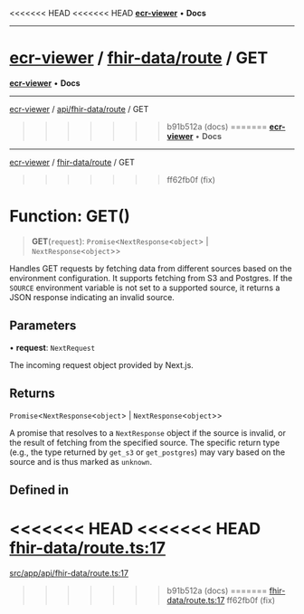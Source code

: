 <<<<<<< HEAD
<<<<<<< HEAD
[**ecr-viewer**](../../../README.md) • **Docs**

***

[ecr-viewer](../../../README.md) / [fhir-data/route](../README.md) / GET
=======
[**ecr-viewer**](../../../../README.md) • **Docs**

***

[ecr-viewer](../../../../README.md) / [api/fhir-data/route](../README.md) / GET
>>>>>>> b91b512a (docs)
=======
[**ecr-viewer**](../../../README.md) • **Docs**

***

[ecr-viewer](../../../README.md) / [fhir-data/route](../README.md) / GET
>>>>>>> ff62fb0f (fix)

# Function: GET()

> **GET**(`request`): `Promise`\<`NextResponse`\<`object`\> \| `NextResponse`\<`object`\>\>

Handles GET requests by fetching data from different sources based on the environment configuration.
It supports fetching from S3 and Postgres. If the `SOURCE` environment variable is not set to
a supported source, it returns a JSON response indicating an invalid source.

## Parameters

• **request**: `NextRequest`

The incoming request object provided by Next.js.

## Returns

`Promise`\<`NextResponse`\<`object`\> \| `NextResponse`\<`object`\>\>

A promise that resolves to a `NextResponse` object
  if the source is invalid, or the result of fetching from the specified source.
  The specific return type (e.g., the type returned by `get_s3` or `get_postgres`)
  may vary based on the source and is thus marked as `unknown`.

## Defined in

<<<<<<< HEAD
<<<<<<< HEAD
[fhir-data/route.ts:17](https://github.com/CDCgov/phdi/blob/dbe13517da6c10296fb0f8b7c72a5ebb1d47f2c7/containers/ecr-viewer/src/app/api/fhir-data/route.ts#L17)
=======
[src/app/api/fhir-data/route.ts:17](https://github.com/CDCgov/phdi/blob/55d1a87d29da9da2522ba2a73bc122cba666b133/containers/ecr-viewer/src/app/api/fhir-data/route.ts#L17)
>>>>>>> b91b512a (docs)
=======
[fhir-data/route.ts:17](https://github.com/CDCgov/phdi/blob/dbe13517da6c10296fb0f8b7c72a5ebb1d47f2c7/containers/ecr-viewer/src/app/api/fhir-data/route.ts#L17)
>>>>>>> ff62fb0f (fix)
